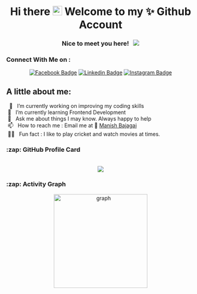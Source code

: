 <h1 align="center"> Hi there <img src="https://media.giphy.com/media/hvRJCLFzcasrR4ia7z/giphy.gif" width="25px" height="25px"> Welcome to my ✨ Github Account</h1>
<div align="center">
  
### Nice to meet you here! &nbsp; ![](https://visitor-badge.glitch.me/badge?page_id=Gauravkandari)
  
</div>

  
### Connect With Me on :

<div align="center"> 
  
[![Facebook Badge](https://img.shields.io/badge/-Facebook-3b5998?style=flat-square&logo=Facebook&logoColor=white)](https://www.facebook.com/gourav.gusain.1)
[![Linkedin Badge](https://img.shields.io/badge/-LinkedIn-0e76a8?style=flat-square&logo=Linkedin&logoColor=white)](https://www.linkedin.com/in/gaurav-kandari-34b205268/)
[![Instagram Badge](https://img.shields.io/badge/-Instagram-e4405f?style=flat-square&logo=Instagram&logoColor=white)](https://[www.instagram.com/manish_bajagai/](https://www.instagram.com/gauraavvvv.09/))
  
 </div>
  
## A little about me:

&nbsp; 🔭 &nbsp; I’m currently working on improving my coding skills <br/>
&nbsp;🌱 &nbsp; I’m currently learning Frontend Development <br />
&nbsp;💬 &nbsp; Ask me about things I may know. Always happy to help <br />
&nbsp;📫 &nbsp; How to reach me : Email me at 📧 [Manish Bajagai](mailto:gauravkandari90@gmail.com?subject=[GitHub]%20Source%20Han%20Sans) <br />
&nbsp;🕺🏻 &nbsp; Fun fact : I like to play cricket and watch movies at times. <br />
  
<h3>:zap: GitHub Profile Card</h3>
<br />
<div align="center">
  <img src="https://github-profile-summary-cards.vercel.app/api/cards/profile-details?username=Gauravkandari&theme=vue"/>
</div>

<h3>:zap: Activity Graph</h3>
<div align="center">
  <img src="https://github-readme-activity-graph.cyclic.app/graph?username=Gauravkandari&bg_color=0d1117&area=true&area_color=48db4a&theme=github-compact" height=250 alt="graph" />
</div>
